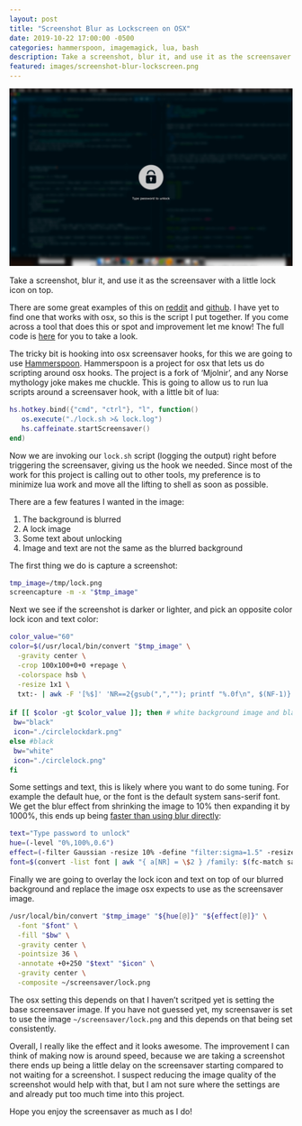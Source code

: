 ```yaml
---
layout: post
title: "Screenshot Blur as Lockscreen on OSX"
date: 2019-10-22 17:00:00 -0500
categories: hammerspoon, imagemagick, lua, bash
description: Take a screenshot, blur it, and use it as the screensaver with a little lock icon on top.
featured: images/screenshot-blur-lockscreen.png
---
```


![Blurred screenshot](images/screenshot-blur-lockscreen.png)

Take a screenshot, blur it, and use it as the screensaver with a little lock icon on top.

There are some great examples of this on
<a href="https://www.reddit.com/r/unixporn/comments/4yj29e/i3lock_simple_blur_script/">reddit</a>
and
<a href="https://github.com/meskarune/i3lock-fancy">github</a>.
I have yet to find one that works with osx, so this is the script I put together. If you come across a tool that does this or spot and improvement let me know! The full code is
<a href="https://github.com/KlotzAndrew/.hammerspoon/commit/0dbc238d55845b5034cef18849684eb78ba9121d">here</a> for you to take a look.

The tricky bit is hooking into osx screensaver hooks, for this we are going to use <a href="https://github.com/Hammerspoon/hammerspoon">Hammerspoon</a>. Hammerspoon is a project for osx that lets us do scripting around osx hooks.
The project is a fork of ‘Mjolnir’, and any Norse mythology joke makes me chuckle.
This is going to allow us to run lua scripts around a screensaver hook, with a little bit of lua:

```lua
hs.hotkey.bind({"cmd", "ctrl"}, "l", function()
   os.execute("./lock.sh >& lock.log")
   hs.caffeinate.startScreensaver()
end)
```

Now we are invoking our `lock.sh` script (logging the output) right before triggering the screensaver, giving us the hook we needed. Since most of the work for this project is calling out to other tools, my preference is to minimize lua work and move all the lifting to shell as soon as possible.

There are a few features I wanted in the image:

1. The background is blurred
1. A lock image
1. Some text about unlocking
1. Image and text are not the same as the blurred background

The first thing we do is capture a screenshot:

```bash
tmp_image=/tmp/lock.png
screencapture -m -x "$tmp_image"
```

Next we see if the screenshot is darker or lighter, and pick an opposite color lock icon and text color:

```bash
color_value="60"
color=$(/usr/local/bin/convert "$tmp_image" \
  -gravity center \
  -crop 100x100+0+0 +repage \
  -colorspace hsb \
  -resize 1x1 \
  txt:- | awk -F '[%$]' 'NR==2{gsub(",",""); printf "%.0f\n", $(NF-1)}');

if [[ $color -gt $color_value ]]; then # white background image and black text
 bw="black"
 icon="./circlelockdark.png"
else #black
 bw="white"
 icon="./circlelock.png"
fi
```

Some settings and text, this is likely where you want to do some tuning.
For example the default hue, or the font is the default system sans-serif font.
We get the blur effect from shrinking the image to 10% then expanding it by 1000%, this ends up being <a href="https://stackoverflow.com/questions/35649413/imagemagick-looking-for-a-fast-way-to-blur-an-image#targetText=Essentually%20the%20reason%20large%20blurs,fewer%20pixels%20in%20the%20process.">faster than using blur directly</a>:

```bash
text="Type password to unlock"
hue=(-level "0%,100%,0.6")
effect=(-filter Gaussian -resize 10% -define "filter:sigma=1.5" -resize 1000%)
font=$(convert -list font | awk "{ a[NR] = \$2 } /family: $(fc-match sans -f "%{family}\n")/ { print a[NR-1]; exit }")
```

Finally we are going to overlay the lock icon and text on top of our blurred background and replace the image osx expects to use as the screensaver image.

```bash
/usr/local/bin/convert "$tmp_image" "${hue[@]}" "${effect[@]}" \
  -font "$font" \
  -fill "$bw" \
  -gravity center \
  -pointsize 36 \
  -annotate +0+250 "$text" "$icon" \
  -gravity center \
  -composite ~/screensaver/lock.png
```

The osx setting this depends on that I haven’t scritped yet is setting the base screensaver image. If you have not guessed yet, my screensaver is set to use the image `~/screensaver/lock.png` and this depends on that being set consistently.

Overall, I really like the effect and it looks awesome. The improvement I can think of making now is around speed, because we are taking a screenshot there ends up being a little delay on the screensaver starting compared to not waiting for a screenshot. I suspect reducing the image quality of the screenshot would help with that, but I am not sure where the settings are and already put too much time into this project.

Hope you enjoy the screensaver as much as I do!
